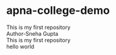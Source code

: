 # apna-college-demo
This is my  first repository
<br>
Author-Sneha Gupta
<br>
This is my first repository
<br>
hello world
